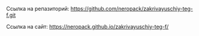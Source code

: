 Ссылка на репазиторий: https://github.com/neropack/zakrivayuschiy-teg-f.git


Ссылка на сайт: https://neropack.github.io/zakrivayuschiy-teg-f/
